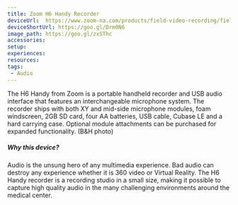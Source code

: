 ```yaml
---
title: Zoom H6 Handy Recorder
deviceUrl: 	https://www.zoom-na.com/products/field-video-recording/field-recording/h6-handy-recorder
deviceShortUrl:	https://goo.gl/Drm0N6
image_path:	https://goo.gl/zxSThc
accessories:
setup:
experiences:
resources:
tags:
 - Audio 
---
```


The H6 Handy from Zoom is a portable handheld recorder and USB audio interface that features an interchangeable microphone system. The recorder ships with both XY and mid-side microphone modules, foam windscreen, 2GB SD card, four AA batteries, USB cable, Cubase LE and a hard carrying case. Optional module attachments can be purchased for expanded functionality. (B&H photo)

##### Why this device?
Audio is the unsung hero of any multimedia experience. Bad audio can destroy any experience whether it is 360 video or Virtual Reality. The H6 Handy recorder is a recording studio in a small size, making it possible to capture high quality audio in the many challenging environments around the medical center.